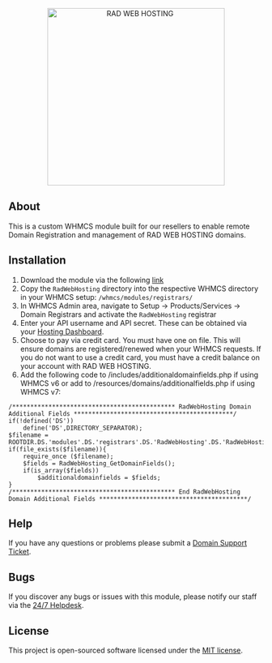 <p align="center"><a href="https://radwebhosting.com" target="_blank"><img width="350" src="https://avatars0.githubusercontent.com/u/16030710?s=460&v=4" alt="RAD WEB HOSTING"></a></p>

## About
This is a custom WHMCS module built for our resellers to enable remote Domain Registration and management of RAD WEB HOSTING domains.

## Installation
1. Download the module via the following [link](https://github.com/Rad-Web-Hosting/RadWebHosting/releases/latest)
1. Copy the `RadWebHosting` directory into the respective WHMCS directory in your WHMCS setup: `/whmcs/modules/registrars/`
2. In WHMCS Admin area, navigate to Setup -> Products/Services -> Domain Registrars and activate the `RadWebHosting` registrar
3. Enter your API username and API secret. These can be obtained via your [Hosting Dashboard](https://radwebhosting.com/client_area/clientarea.php).
4. Choose to pay via credit card. You must have one on file. This will ensure domains are registered/renewed when your WHMCS requests. If you do not want to use a credit card, you must have a credit balance on your account with RAD WEB HOSTING.
5. Add the following code to /includes/additionaldomainfields.php if using WHMCS v6 or add to /resources/domains/additionalfields.php if using WHMCS v7:
```
/********************************************* RadWebHosting Domain Additional Fields ********************************************/
if(!defined('DS'))
    define('DS',DIRECTORY_SEPARATOR);
$filename = ROOTDIR.DS.'modules'.DS.'registrars'.DS.'RadWebHosting'.DS.'RadWebHosting.php';
if(file_exists($filename)){
    require_once ($filename);
    $fields = RadWebHosting_GetDomainFields();
    if(is_array($fields))
        $additionaldomainfields = $fields;     
}
/********************************************* End RadWebHosting Domain Additional Fields *****************************************/
```

## Help
If you have any questions or problems please submit a [Domain Support Ticket](https://radwebhosting.com/client_area/client_area/submitticket.php?step=2&deptid=10).

## Bugs
If you discover any bugs or issues with this module, please notify our staff via the [24/7 Helpdesk](https://radwebhosting.com/client_area/submitticket.php).

## License
This project is open-sourced software licensed under the [MIT license](http://opensource.org/licenses/MIT).
